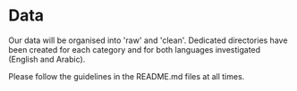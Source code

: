 # Data

Our data will be organised into 'raw' and 'clean'. Dedicated directories have been created for each category and for both languages investigated (English and Arabic).

Please follow the guidelines in the README.md files at all times.
